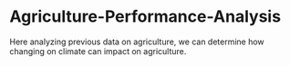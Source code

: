 # Agriculture-Performance-Analysis
Here analyzing previous data on agriculture, we can determine how changing on climate can impact on agriculture. 
